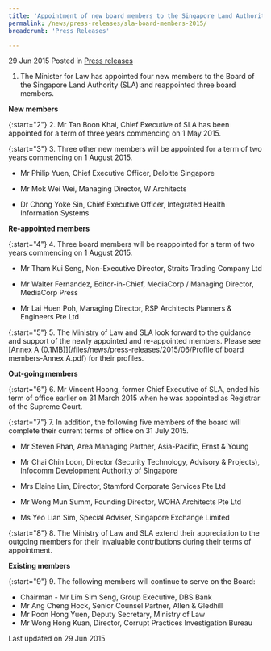 ```yaml
---
title: 'Appointment of new board members to the Singapore Land Authority'
permalink: /news/press-releases/sla-board-members-2015/
breadcrumb: 'Press Releases'

---
```



29 Jun 2015 Posted in [Press releases](/news/press-releases)


1. The Minister for Law has appointed four new members to the Board of the Singapore Land Authority (SLA) and reappointed three board members.

**New members**

{:start="2"}
2. Mr Tan Boon Khai, Chief Executive of SLA has been appointed for a term of three years commencing on 1 May 2015.

{:start="3"}
3. Three other new members will be appointed for a term of two years commencing on 1 August 2015.

* Mr Philip Yuen, Chief Executive Officer, Deloitte Singapore

* Mr Mok Wei Wei, Managing Director, W Architects

* Dr Chong Yoke Sin, Chief Executive Officer, Integrated Health Information Systems

**Re-appointed members**

{:start="4"}
4. Three board members will be reappointed for a term of two years commencing on 1 August 2015.

* Mr Tham Kui Seng, Non-Executive Director, Straits Trading Company Ltd

* Mr Walter Fernandez, Editor-in-Chief, MediaCorp / Managing Director, MediaCorp Press

* Mr Lai Huen Poh, Managing Director, RSP Architects Planners & Engineers Pte Ltd

{:start="5"}
5. The Ministry of Law and SLA look forward to the guidance and support of the newly appointed and re-appointed members. Please see [Annex A (0.1MB)](/files/news/press-releases/2015/06/Profile of board members-Annex A.pdf) for their profiles.

**Out-going members**

{:start="6"}
6. Mr Vincent Hoong, former Chief Executive of SLA, ended his term of office earlier on 31 March 2015 when he was appointed as Registrar of the Supreme Court.

{:start="7"}
7. In addition, the following five members of the board will complete their current terms of office on 31 July 2015. 

* Mr Steven Phan, Area Managing Partner, Asia-Pacific, Ernst & Young

* Mr Chai Chin Loon, Director (Security Technology, Advisory & Projects), Infocomm Development Authority of Singapore

* Mrs Elaine Lim, Director, Stamford Corporate Services Pte Ltd

* Mr Wong Mun Summ, Founding Director, WOHA Architects Pte Ltd

* Ms Yeo Lian Sim, Special Adviser, Singapore Exchange Limited


{:start="8"}
8. The Ministry of Law and SLA extend their appreciation to the outgoing members for their invaluable contributions during their terms of appointment.

**Existing members**

{:start="9"}
9. The following members will continue to serve on the Board:

* Chairman - Mr Lim Sim Seng, Group Executive, DBS Bank
* Mr Ang Cheng Hock, Senior Counsel Partner, Allen & Gledhill
* Mr Poon Hong Yuen, Deputy Secretary, Ministry of Law
* Mr Wong Hong Kuan, Director, Corrupt Practices Investigation Bureau

<p class="right-side-updated">Last updated on 29 Jun 2015</p>




